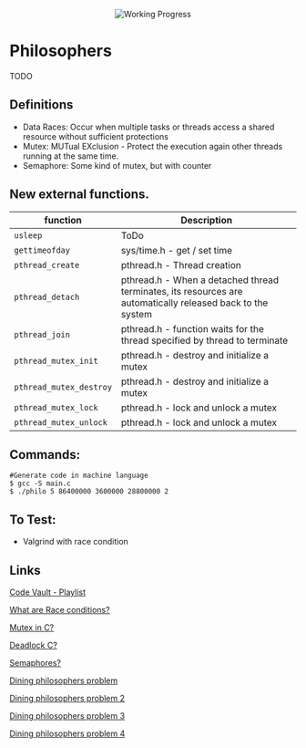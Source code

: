 
<div align="center">

<p align="center">
	<img src="https://i2.wp.com/www.aponia-dental-center.com/fachzahnarztliche-praxis/wp-content/uploads/2014/01/work-in-progress.png?fit=286%2C253" alt="Working Progress">
</p>

</div>


# Philosophers
TODO



## Definitions
* Data Races: Occur when multiple tasks or threads access a shared resource without sufficient protections
* Mutex: MUTual EXclusion - Protect the execution again other threads running at the same time.
* Semaphore: Some kind of mutex, but with counter


## New external functions.
| function | Description |
|-							|-		 |
|`usleep`					| ToDo
|`gettimeofday`				| sys/time.h - get / set time
|`pthread_create`			| pthread.h - Thread creation
|`pthread_detach`			| pthread.h - When a detached thread terminates, its resources are automatically released back to the system
|`pthread_join`				| pthread.h - function waits for the thread specified by thread to terminate
|`pthread_mutex_init`		| pthread.h - destroy and initialize a mutex
|`pthread_mutex_destroy`	| pthread.h - destroy and initialize a mutex
|`pthread_mutex_lock`		| pthread.h - lock and unlock a mutex
|`pthread_mutex_unlock`		| pthread.h - lock and unlock a mutex


## Commands:
```Shell
#Generate code in machine language
$ gcc -S main.c
$ ./philo 5	86400000 3600000 28800000 2
```

## To Test:
* Valgrind with race condition

## Links
[Code Vault - Playlist](https://www.youtube.com/watch?v=d9s_d28yJq0&list=PLfqABt5AS4FmuQf70psXrsMLEDQXNkLq2)

[What are Race conditions?](https://www.youtube.com/watch?v=FY9livorrJI)

[Mutex in C?](https://youtu.be/oq29KUy29iQ)

[Deadlock C?](https://youtu.be/LjWug2tvSBU)

[Semaphores?](https://youtu.be/YSn8_XdGH7c)

[Dining philosophers problem](https://youtu.be/FYUi-u7UWgw)

[Dining philosophers problem 2](https://en.wikipedia.org/wiki/Dining_philosophers_problem)

[Dining philosophers problem 3](https://www.ecb.torontomu.ca/~courses/coe518/Labs/lab4/lisi.edu-dining-Philosopherecture8.pdf)

[Dining philosophers problem 4](https://www.youtube.com/watch?v=knJ4MHWPIwk)



